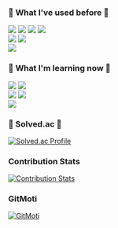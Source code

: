 ### 💾 <b>What I've used before</b> 💾
<img src="https://img.shields.io/badge/-Spring-6DB33F?style=flat-square&logo=Spring&logoColor=white"/> <img src="https://img.shields.io/badge/-Spring Boot-6DB33F?style=flat-square&logo=SpringBoot&logoColor=white"/> <img src="https://img.shields.io/badge/-JUnit5-25A162?style=flat-square&logo=JUnit5&logoColor=white"/> <img src="https://img.shields.io/badge/-JWT-181717?style=flat-square"/>
<br>
<img src="https://img.shields.io/badge/MySQL-4479A1?style=flat-square&logo=MySQL&logoColor=white"/> <img src="https://img.shields.io/badge/MyBatis-4479A1?style=flat-square&logoColor=white"/>
<br>
<img src="https://img.shields.io/badge/Git-F05032?style=flat-square&logo=Git&logoColor=white"/>

### 📌 <b>What I'm learning now</b> 📌
<img src="https://img.shields.io/badge/-Spring Security-6DB33F?style=flat-square&logo=SpringSecurity&logoColor=white"/> <img src="https://img.shields.io/badge/-JPA-6DB33F?style=flat-square&logoColor=white"/>
<br>
<img src="https://img.shields.io/badge/MariaDB-003545?style=flat-square&logo=MariaDB&logoColor=#4479A1"/> <img src="https://img.shields.io/badge/Redis-DC382D?style=flat-square&logo=Redis&logoColor=white"/>
<br>
<img src="https://img.shields.io/badge/JiraSoftware-0052CC?style=flat-square&logo=JiraSoftware&logoColor=white"/>

### 🔎 Solved.ac 🔎
[![Solved.ac Profile](http://mazassumnida.wtf/api/v2/generate_badge?boj=ho05248)](https://solved.ac/ho05248)

### Contribution Stats
[![Contribution Stats](https://github-contribution-stats.vercel.app/api/?username=wakkpu)](https://github.com/LordDashMe/github-contribution-stats/)

### GitMoti
[![GitMoti](http://mymoti.co.kr:3000/username/wakkpu)](http://mymoti.co.kr)
